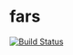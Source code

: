 # fars

[![Build Status](https://travis-ci.org/megaquant/fars.svg?branch=master)](https://travis-ci.org/megaquant/fars)
